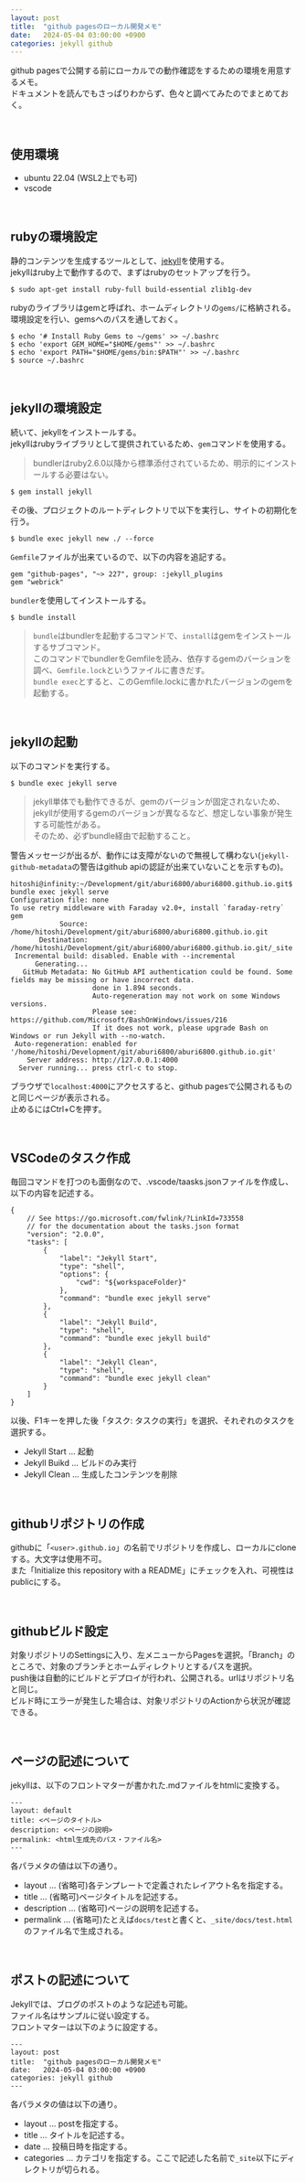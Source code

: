 ```yaml
---
layout: post
title:  "github pagesのローカル開発メモ"
date:   2024-05-04 03:00:00 +0900
categories: jekyll github
---
```


github pagesで公開する前にローカルでの動作確認をするための環境を用意するメモ。  
ドキュメントを読んでもさっぱりわからず、色々と調べてみたのでまとめておく。  

<br>

## 使用環境

- ubuntu 22.04 (WSL2上でも可)
- vscode

<br>

## rubyの環境設定

静的コンテンツを生成するツールとして、[jekyll](https://jekyllrb-ja.github.io/)を使用する。  
jekyllはruby上で動作するので、まずはrubyのセットアップを行う。  

```
$ sudo apt-get install ruby-full build-essential zlib1g-dev
```

rubyのライブラリはgemと呼ばれ、ホームディレクトリの`gems/`に格納される。  
環境設定を行い、gemsへのパスを通しておく。  

```
$ echo '# Install Ruby Gems to ~/gems' >> ~/.bashrc
$ echo 'export GEM_HOME="$HOME/gems"' >> ~/.bashrc
$ echo 'export PATH="$HOME/gems/bin:$PATH"' >> ~/.bashrc
$ source ~/.bashrc
```

<br>

## jekyllの環境設定

続いて、jekyllをインストールする。  
jekyllはrubyライブラリとして提供されているため、`gem`コマンドを使用する。  

> bundlerはruby2.6.0以降から標準添付されているため、明示的にインストールする必要はない。

```
$ gem install jekyll
```

その後、プロジェクトのルートディレクトリで以下を実行し、サイトの初期化を行う。

```
$ bundle exec jekyll new ./ --force
```

`Gemfile`ファイルが出来ているので、以下の内容を追記する。  

```
gem "github-pages", "~> 227", group: :jekyll_plugins
gem "webrick"
```

`bundler`を使用してインストールする。

```
$ bundle install
```

> `bundle`はbundlerを起動するコマンドで、`install`はgemをインストールするサブコマンド。  
> このコマンドでbundlerをGemfileを読み、依存するgemのバーションを調べ、`Gemfile.lock`というファイルに書きだす。  
> `bundle exec`とすると、このGemfile.lockに書かれたバージョンのgemを起動する。  

<br>

## jekyllの起動

以下のコマンドを実行する。

```
$ bundle exec jekyll serve
```

> jekyll単体でも動作できるが、gemのバージョンが固定されないため、jekyllが使用するgemのバージョンが異なるなど、想定しない事象が発生する可能性がある。  
> そのため、必ずbundle経由で起動すること。

警告メッセージが出るが、動作には支障がないので無視して構わない(`jekyll-github-metadata`の警告はgithub apiの認証が出来ていないことを示すもの)。  

```
hitoshi@infinity:~/Development/git/aburi6800/aburi6800.github.io.git$ bundle exec jekyll serve
Configuration file: none
To use retry middleware with Faraday v2.0+, install `faraday-retry` gem
            Source: /home/hitoshi/Development/git/aburi6800/aburi6800.github.io.git
       Destination: /home/hitoshi/Development/git/aburi6800/aburi6800.github.io.git/_site
 Incremental build: disabled. Enable with --incremental
      Generating...
   GitHub Metadata: No GitHub API authentication could be found. Some fields may be missing or have incorrect data.
                    done in 1.894 seconds.
                    Auto-regeneration may not work on some Windows versions.
                    Please see: https://github.com/Microsoft/BashOnWindows/issues/216
                    If it does not work, please upgrade Bash on Windows or run Jekyll with --no-watch.
 Auto-regeneration: enabled for '/home/hitoshi/Development/git/aburi6800/aburi6800.github.io.git'
    Server address: http://127.0.0.1:4000
  Server running... press ctrl-c to stop.
```

ブラウザで`localhost:4000`にアクセスすると、github pagesで公開されるものと同じページが表示される。  
止めるにはCtrl+Cを押す。  

<br>

## VSCodeのタスク作成

毎回コマンドを打つのも面倒なので、.vscode/taasks.jsonファイルを作成し、以下の内容を記述する。  

```
{
    // See https://go.microsoft.com/fwlink/?LinkId=733558
    // for the documentation about the tasks.json format
    "version": "2.0.0",
    "tasks": [
        {
            "label": "Jekyll Start",
            "type": "shell",
            "options": {
                "cwd": "${workspaceFolder}"
            },
            "command": "bundle exec jekyll serve"
        },
        {
            "label": "Jekyll Build",
            "type": "shell",
            "command": "bundle exec jekyll build"
        },
        {
            "label": "Jekyll Clean",
            "type": "shell",
            "command": "bundle exec jekyll clean"
        }
    ]
}
```

以後、F1キーを押した後「タスク: タスクの実行」を選択、それぞれのタスクを選択する。  

- Jekyll Start ... 起動
- Jekyll Buikd ... ビルドのみ実行
- Jekyll Clean ... 生成したコンテンツを削除

<br>

## githubリポジトリの作成

githubに「`<user>.github.io`」の名前でリポジトリを作成し、ローカルにcloneする。大文字は使用不可。  
また「Initialize this repository with a README」にチェックを入れ、可視性はpublicにする。  

<br>

## githubビルド設定

対象リポジトリのSettingsに入り、左メニューからPagesを選択。「Branch」のところで、対象のブランチとホームディレクトリとするパスを選択。  
push後は自動的にビルドとデプロイが行われ、公開される。urlはリポジトリ名と同じ。  
ビルド時にエラーが発生した場合は、対象リポジトリのActionから状況が確認できる。  

<br>

## ページの記述について

jekyllは、以下のフロントマターが書かれた.mdファイルをhtmlに変換する。  

```
---
layout: default
title: <ページのタイトル>
description: <ページの説明>
permalink: <html生成先のパス・ファイル名>
---
```

各パラメタの値は以下の通り。  

- layout ... (省略可)各テンプレートで定義されたレイアウト名を指定する。
- title ... (省略可)ページタイトルを記述する。
- description ... (省略可)ページの説明を記述する。
- permalink ... (省略可)たとえば`docs/test`と書くと、`_site/docs/test.html`のファイル名で生成される。

<br>

## ポストの記述について

Jekyllでは、ブログのポストのような記述も可能。  
ファイル名はサンプルに従い設定する。  
フロントマターは以下のように設定する。  

```
---
layout: post
title:  "github pagesのローカル開発メモ"
date:   2024-05-04 03:00:00 +0900
categories: jekyll github
---
```

各パラメタの値は以下の通り。  

- layout ... postを指定する。
- title ... タイトルを記述する。
- date ... 投稿日時を指定する。
- categories ... カテゴリを指定する。ここで記述した名前で`_site`以下にディレクトリが切られる。

<br>

